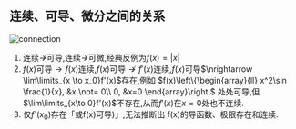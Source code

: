 ## 连续、可导、微分之间的关系

![connection](connection.png)

1. 连续$\nrightarrow$可导,连续$\nrightarrow$可微,经典反例为$f(x)=|x|$
2. $f(x)$可导$\rightarrow f(x)$连续,$f(x)$可导$\nrightarrow f'(x)$连续,$f(x)$可导$\nrightarrow \lim\limits_{x \to x_0}f'(x)$存在,例如
$f(x)\left\{\begin{array}{ll}
x^2\sin \frac{1}{x}, &x \not= 0\\
0, &x=0
\end{array}\right.$
处处可导,但$\lim\limits_{x\to 0}f'(x)$不存在,从而$f'(x)$在$x=0$处也不连续.
3. 仅$f´(x_0)$存在「或f(x)可导)」,无法推断出 f(x)的导函数、极限存在和连续.


